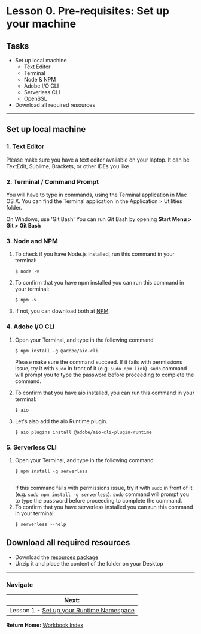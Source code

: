 # Lesson 0. Pre-requisites: Set up your machine

## Tasks

- Set up local machine
    - Text Editor
    - Terminal
    - Node & NPM
    - Adobe I/O CLI
    - Serverless CLI
    - OpenSSL
- Download all required resources

---
## Set up local machine

### 1. Text Editor
Please make sure you have a text editor available on your laptop. It can be TextEdit, Sublime, Brackets, or other IDEs you like.

### 2. Terminal / Command Prompt
You will have to type in commands, using the Terminal application in Mac OS X. You can find the Terminal application in the Application > Utilities folder.

On Windows, use 'Git Bash' 
You can run Git Bash by opening **Start Menu > Git > Git Bash**


### 3. Node and NPM

1. To check if you have Node.js installed, run this command in your terminal:
    ```
    $ node -v
    ```
1. To confirm that you have npm installed you can run this command in your terminal:
    ```
    $ npm -v
    ```
1. If not, you can download both at [NPM](https://nodejs.org/en/).
      
### 4. Adobe I/O CLI

1. Open your Terminal, and type in the following command
    ```
    $ npm install -g @adobe/aio-cli
    ```
    Please make sure the command succeed. If it fails with permissions issue, try it with `sudo` in front of it (e.g. `sudo npm link`). `sudo` command will prompt you to type the password before proceeding to complete the command.
    
1. To confirm that you have aio installed, you can run this command in your terminal:
    ```
    $ aio
    ```

1. Let's also add the aio Runtime plugin. 
    ```
    $ aio plugins install @adobe/aio-cli-plugin-runtime
    ```

### 5. Serverless CLI

1. Open your Terminal, and type in the following command
    ```
    $ npm install -g serverless
  
    ```
    If this command fails with permissions issue, try it with `sudo` in front of it (e.g. `sudo npm install -g serverless`). `sudo` command will prompt you to type the password before proceeding to complete the command.
1. To confirm that you have serverless installed you can run this command in your terminal:
    ```
    $ serverless --help
    ```

  
## Download all required resources

- Download the [resources package](../resources.zip)
- Unzip it and place the content of the folder on your Desktop

---

### Navigate

| **Next:**                                                        |
| ---------------------------------------------------------------- |
| Lesson 1 - [Set up your Runtime Namespace](chapter-1.md) |

**Return Home:** [Workbook Index](../README.md)
